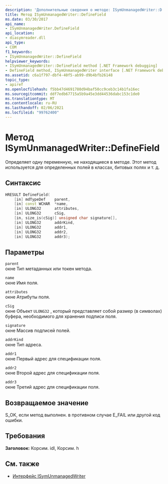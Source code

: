 ```yaml
---
description: 'Дополнительные сведения о методе: ISymUnmanagedWriter::D Ефинефиелд'
title: Метод ISymUnmanagedWriter::DefineField
ms.date: 03/30/2017
api_name:
- ISymUnmanagedWriter.DefineField
api_location:
- diasymreader.dll
api_type:
- COM
f1_keywords:
- ISymUnmanagedWriter::DefineField
helpviewer_keywords:
- ISymUnmanagedWriter::DefineField method [.NET Framework debugging]
- DefineField method, ISymUnmanagedWriter interface [.NET Framework debugging]
ms.assetid: c6a1f797-dbf4-40f5-ab99-d9b4bfb26148
topic_type:
- apiref
ms.openlocfilehash: f5bb47d4691780d94baf50cc9ceb3c14b1fa16ec
ms.sourcegitcommit: ddf7edb67715a5b9a45e3dd44536dabc153c1de0
ms.translationtype: MT
ms.contentlocale: ru-RU
ms.lasthandoff: 02/06/2021
ms.locfileid: "99762400"
---
```

# <a name="isymunmanagedwriterdefinefield-method"></a>Метод ISymUnmanagedWriter::DefineField

Определяет одну переменную, не находящиеся в методе. Этот метод используется для определенных полей в классах, битовых полях и т. д.  
  
## <a name="syntax"></a>Синтаксис  
  
```cpp  
HRESULT DefineField(  
    [in] mdTypeDef    parent,  
    [in] const WCHAR  *name,  
    [in] ULONG32      attributes,  
    [in] ULONG32      cSig,  
    [in, size_is(cSig)] unsigned char signature[],  
    [in] ULONG32      addrKind,  
    [in] ULONG32      addr1,  
    [in] ULONG32      addr2,  
    [in] ULONG32      addr3);  
```  
  
## <a name="parameters"></a>Параметры  

 `parent`  
 окне Тип метаданных или токен метода.  
  
 `name`  
 окне Имя поля.  
  
 `attributes`  
 окне Атрибуты поля.  
  
 `cSig`  
 окне Объект `ULONG32` , который представляет собой размер (в символах) буфера, необходимого для хранения подписи поля.  
  
 `signature`  
 окне Массив подписей полей.  
  
 `addrKind`  
 окне Тип адреса.  
  
 `addr1`  
 окне Первый адрес для спецификации поля.  
  
 `addr2`  
 окне Второй адрес для спецификации поля.  
  
 `addr3`  
 окне Третий адрес для спецификации поля.  
  
## <a name="return-value"></a>Возвращаемое значение  

 S_OK, если метод выполнен. в противном случае E_FAIL или другой код ошибки.  
  
## <a name="requirements"></a>Требования  

 **Заголовок:** Корсим. idl, Корсим. h  
  
## <a name="see-also"></a>См. также

- [Интерфейс ISymUnmanagedWriter](isymunmanagedwriter-interface.md)
